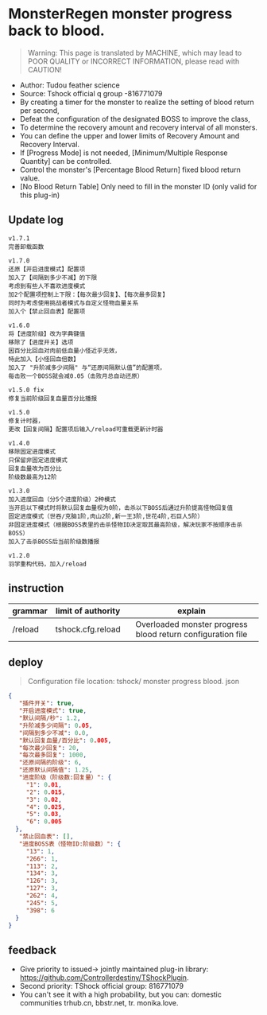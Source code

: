 # MonsterRegen monster progress back to blood.

> Warning: This page is translated by MACHINE, which may lead to POOR QUALITY or INCORRECT INFORMATION, please read with CAUTION!

- Author: Tudou feather science
- Source: Tshock official q group -816771079
- By creating a timer for the monster to realize the setting of blood return per second,
- Defeat the configuration of the designated BOSS to improve the class,
- To determine the recovery amount and recovery interval of all monsters.
- You can define the upper and lower limits of Recovery Amount and Recovery Interval.
- If [Progress Mode] is not needed, [Minimum/Multiple Response Quantity] can be controlled.
- Control the monster's [Percentage Blood Return] fixed blood return value.
- [No Blood Return Table] Only need to fill in the monster ID (only valid for this plug-in)

## Update log

```
v1.7.1
完善卸载函数

v1.7.0
还原【开启进度模式】配置项
加入了【间隔到多少不减】的下限
考虑到有些人不喜欢进度模式
加2个配置项控制上下限：【每次最少回复】、【每次最多回复】
同时为考虑使用挑战者模式与自定义怪物血量关系
加入个【禁止回血表】配置项

v1.6.0
将【进度阶级】改为字典键值
移除了【进度开关】选项
因百分比回血对肉前低血量小怪近乎无效，
特此加入【小怪回血倍数】
加入了 "升阶减多少间隔" 与“还原间隔默认值”的配置项，
每击败一个BOSS就会减0.05（击败月总自动还原）

v1.5.0 fix
修复当前阶级回复血量百分比播报

v1.5.0
修复计时器，
更改【回复间隔】配置项后输入/reload可重载更新计时器

v1.4.0
移除固定进度模式
只保留非固定进度模式
回复血量改为百分比
阶级数最高为12阶

v1.3.0
加入进度回血（分5个进度阶级）2种模式
当开启以下模式时将默认回复血量视为0阶，击杀以下BOSS后通过升阶提高怪物回复值
固定进度模式（世吞/克脑1阶,肉山2阶,新一王3阶,世花4阶,石巨人5阶）
非固定进度模式（根据BOSS表里的击杀怪物ID决定取其最高阶级，解决玩家不按顺序击杀BOSS）
加入了击杀BOSS后当前阶级数播报

v1.2.0
羽学重构代码，加入/reload

```

## instruction

|grammar|limit of authority|explain|
| -------------- |:-----------------:|:------:|
|/reload|tshock.cfg.reload|Overloaded monster progress blood return configuration file|

## deploy
> Configuration file location: tshock/ monster progress blood. json
```json
{
   "插件开关": true,
   "开启进度模式": true,
   "默认间隔/秒": 1.2,
   "升阶减多少间隔": 0.05,
   "间隔到多少不减": 0.0,
   "默认回复血量/百分比": 0.005,
   "每次最少回复": 20,
   "每次最多回复": 1000,
   "还原间隔的阶级": 6,
   "还原默认间隔值": 1.25,
   "进度阶级（阶级数:回复量）": {
     "1": 0.01,
     "2": 0.015,
     "3": 0.02,
     "4": 0.025,
     "5": 0.03,
     "6": 0.005
  },
   "禁止回血表": [],
   "进度BOSS表（怪物ID:阶级数）": {
     "13": 1,
     "266": 1,
     "113": 2,
     "134": 3,
     "126": 3,
     "127": 3,
     "262": 4,
     "245": 5,
     "398": 6
  }
}
```
## feedback
- Give priority to issued-> jointly maintained plug-in library: https://github.com/Controllerdestiny/TShockPlugin.
- Second priority: TShock official group: 816771079
- You can't see it with a high probability, but you can: domestic communities trhub.cn, bbstr.net, tr. monika.love.